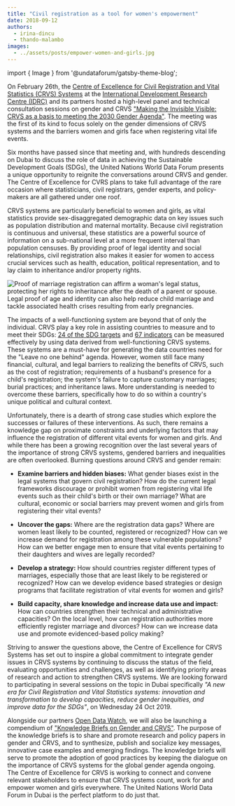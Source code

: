 ```yaml
---
title: "Civil registration as a tool for women's empowerment"
date: 2018-09-12
authors:
  - irina-dincu
  - thando-malambo
images:
  - ../assets/posts/empower-women-and-girls.jpg
---
```


import { Image } from '@undataforum/gatsby-theme-blog';

On February 26th, the
[Centre of Excellence for Civil Registration and Vital Statistics (CRVS) Systems](https://crvssystems.ca/)
at the [International Development Research Centre (IDRC)](https://www.idrc.ca/)
and its partners hosted a high-level panel and technical consultation sessions
on gender and CRVS
["Making the Invisible Visible: CRVS as a basis to meeting the 2030 Gender Agenda"](https://crvssystems.ca/sites/default/files/inline-files/IDRC_CRVS_Gender_Report_Final_EN_1.pdf).
The meeting was the first of its kind to focus solely on the gender dimensions
of CRVS systems and the barriers women and girls face when registering vital
life events.

Six months have passed since that meeting and, with hundreds descending on Dubai
to discuss the role of data in achieving the Sustainable Development Goals
(SDGs), the United Nations World Data Forum presents a unique opportunity to
reignite the conversations around CRVS and gender. The Centre of Excellence for
CVRS plans to take full advantage of the rare occasion where statisticians,
civil registrars, gender experts, and policy-makers are all gathered under one
roof.

CRVS systems are particularly beneficial to women and girls, as vital statistics
provide sex-disaggregated demographic data on key issues such as population
distribution and maternal mortality. Because civil registration is continuous
and universal, these statistics are a powerful source of information on a
sub-national level at a more frequent interval than population censuses. By
providing proof of legal identity and social relationships, civil registration
also makes it easier for women to access crucial services such as health,
education, political representation, and to lay claim to inheritance and/or
property rights.

<Image
  fluid={props.images[0]}
  title="Empower women and girls"
  alt="Proof of marriage registration can affirm a woman's legal status, protecting her rights to inheritance after the death of a parent or spouse. Legal proof of age and identity can also help reduce child marriage and tackle associated health crises resulting from early pregnancies."
/>

The impacts of a well-functioning system are beyond that of only the individual.
CRVS play a key role in assisting countries to measure and to meet their SDGs:
[24 of the SDG targets](https://unstats.un.org/unsd/demographic/crvs/Global_CRVS_Docs/news/CRVS_and_the_SDGs_2016.pdf)
and
[67 indicators](http://documents.worldbank.org/curated/en/979321495190619598/pdf/115150-WP-CRVS-for-Monitoring-the-SDGs-web-version-May-18-2017-PUBLIC.pdf)
can be measured effectively by using data derived from well-functioning CRVS
systems. These systems are a must-have for generating the data countries need
for the "Leave no one behind" agenda. However, women still face many financial,
cultural, and legal barriers to realizing the benefits of CRVS, such as the cost
of registration; requirements of a husband's presence for a child's
registration; the system's failure to capture customary marriages; burial
practices; and inheritance laws. More understanding is needed to overcome these
barriers, specifically how to do so within a country's unique political and
cultural context.

Unfortunately, there is a dearth of strong case studies which explore the
successes or failures of these interventions. As such, there remains a knowledge
gap on proximate constraints and underlying factors that may influence the
registration of different vital events for women and girls. And while there has
been a growing recognition over the last several years of the importance of
strong CRVS systems, gendered barriers and inequalities are often overlooked.
Burning questions around CRVS and gender remain:

- **Examine barriers and hidden biases:** What gender biases exist in the legal
  systems that govern civil registration? How do the current legal frameworks
  discourage or prohibit women from registering vital life events such as their
  child's birth or their own marriage? What are cultural, economic or social
  barriers may prevent women and girls from registering their vital events?

- **Uncover the gaps:** Where are the registration data gaps? Where are women
  least likely to be counted, registered or recognized? How can we increase
  demand for registration among these vulnerable populations? How can we better
  engage men to ensure that vital events pertaining to their daughters and wives
  are legally recorded?
- **Develop a strategy:** How should countries register different types of
  marriages, especially those that are least likely to be registered or
  recognized? How can we develop evidence based strategies or design programs
  that facilitate registration of vital events for women and girls?
- **Build capacity, share knowledge and increase data use and impact:** How can
  countries strengthen their technical and administrative capacities? On the
  local level, how can registration authorities more efficiently register
  marriage and divorces? How can we increase data use and promote
  evidenced-based policy making?

Striving to answer the questions above, the Centre of Excellence for CRVS
Systems has set out to inspire a global commitment to integrate gender issues in
CRVS systems by continuing to discuss the status of the field, evaluating
opportunities and challenges, as well as identifying priority areas of research
and action to strengthen CRVS systems. We are looking forward to participating
in several sessions on the topic in Dubai specifically _"A new era for Civil
Registration and Vital Statistics systems: innovation and transformation to
develop capacities, reduce gender inequities, and improve data for the SDGs"_,
on Wednesday 24 Oct 2019.

Alongside our partners [Open Data Watch](https://opendatawatch.com/), we will
also be launching a compendium of
["Knowledge Briefs on Gender and CRVS"](https://crvssystems.ca/sites/default/files/inline-files/CRVS_Gender_1.3_Harnessing%20CRVS%20Systems_e_WEB.pdf).
The purpose of the knowledge briefs is to share and promote research and policy
papers in gender and CRVS, and to synthesize, publish and socialize key
messages, innovative case examples and emerging findings. The knowledge briefs
will serve to promote the adoption of good practices by keeping the dialogue on
the importance of CRVS systems for the global gender agenda ongoing. The Centre
of Excellence for CRVS is working to connect and convene relevant stakeholders
to ensure that CRVS systems count, work for and empower women and girls
everywhere. The United Nations World Data Forum in Dubai is the perfect platform
to do just that.
